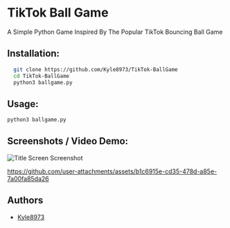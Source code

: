 
# TikTok Ball Game

A Simple Python Game Inspired By The Popular TikTok Bouncing Ball Game 

## Installation:

```bash
  git clone https://github.com/Kyle8973/TikTok-BallGame
  cd TikTok-BallGame
  python3 ballgame.py
```
    
## Usage:

```py
python3 ballgame.py
```

## Screenshots / Video Demo:

![Title Screen Screenshot](https://imgur.com/oido5R7.png)

https://github.com/user-attachments/assets/b1c6915e-cd35-478d-a85e-7a00fa85da26

## Authors

- [Kyle8973](https://www.github.com/kyle8973)
